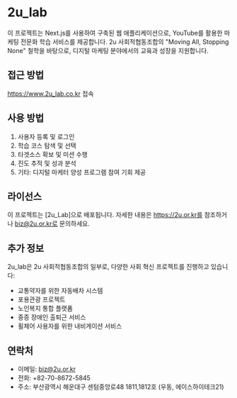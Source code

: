# 2u_lab

이 프로젝트는 Next.js를 사용하여 구축된 웹 애플리케이션으로, YouTube를 활용한 마케팅 전문화 학습 서비스를 제공합니다. 2u 사회적협동조합의 "Moving All, Stopping None" 철학을 바탕으로, 디지털 마케팅 분야에서의 교육과 성장을 지원합니다.

## 접근 방법

https://www.2u_lab.co.kr 접속

## 사용 방법

1. 사용자 등록 및 로그인
2. 학습 코스 탐색 및 선택
3. 타겟소스 확보 및 미션 수행
4. 진도 추적 및 성과 분석
5. 기타: 디지털 마케터 양성 프로그램 참여 기회 제공

## 라이선스

이 프로젝트는 [2u_Lab]으로 배포됩니다. 자세한 내용은 https://2u.or.kr를 참조하거나 biz@2u.or.kr로 문의하세요.

## 추가 정보

2u_lab은 2u 사회적협동조합의 일부로, 다양한 사회 혁신 프로젝트를 진행하고 있습니다:

- 교통약자를 위한 자동배차 시스템
- 포용관광 프로젝트
- 노인복지 통합 플랫폼
- 중증 장애인 출퇴근 서비스
- 휠체어 사용자를 위한 내비게이션 서비스

## 연락처

- 이메일: biz@2u.or.kr
- 전화: +82-70-8672-5845
- 주소: 부산광역시 해운대구 센텀중앙로48 1811,1812호 (우동, 에이스하이테크21)
